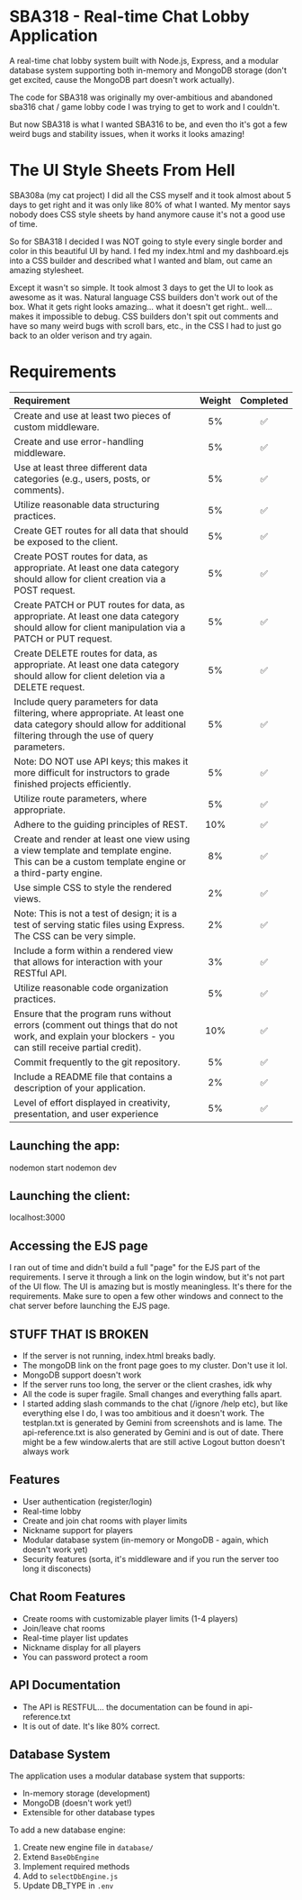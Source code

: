 # SBA318 - Real-time Chat Lobby Application

A real-time chat lobby system built with Node.js, Express, and a
modular database system supporting both in-memory and MongoDB
storage (don't get excited, cause the MongoDB part doesn't work actually).

The code for SBA318 was originally my over-ambitious and abandoned
sba316 chat / game lobby code I was trying to get to work and I
couldn't.

But now SBA318 is what I wanted SBA316 to be, and even tho it's
got a few weird bugs and stability issues, when it works it
looks amazing!

# The UI Style Sheets From Hell

SBA308a (my cat project) I did all the CSS myself and it took
almost about 5 days to get right and it was only like 80% of what
I wanted. My mentor says nobody does CSS style sheets by hand
anymore cause it's not a good use of time.

So for SBA318 I decided I was NOT going to style every single border
and color in this beautiful UI by hand.  I fed my index.html and my
dashboard.ejs into a CSS builder and described what I wanted and blam,
out came an amazing stylesheet.

Except it wasn't so simple.  It took almost 3 days to get the UI to
look as awesome as it was. Natural language CSS builders don't
work out of the box.  What it gets right looks amazing... what it
doesn't get right.. well... makes it impossible to debug. CSS builders
don't spit out comments and have so many weird bugs with scroll bars, 
etc., in the CSS I had to just go back to an older verison and try again.

# Requirements

| Requirement | Weight | Completed |
| :--- | :---: | :---: |
| Create and use at least two pieces of custom middleware. | 5% | ✅ |
| Create and use error-handling middleware. | 5% | ✅ |
| Use at least three different data categories (e.g., users, posts, or comments). | 5% | ✅ |
| Utilize reasonable data structuring practices. | 5% | ✅ |
| Create GET routes for all data that should be exposed to the client. | 5% | ✅ |
| Create POST routes for data, as appropriate. At least one data category should allow for client creation via a POST request. | 5% | ✅ |
| Create PATCH or PUT routes for data, as appropriate. At least one data category should allow for client manipulation via a PATCH or PUT request. | 5% | ✅ |
| Create DELETE routes for data, as appropriate. At least one data category should allow for client deletion via a DELETE request. | 5% | ✅ |
| Include query parameters for data filtering, where appropriate. At least one data category should allow for additional filtering through the use of query parameters. | 5% | ✅ |
| Note: DO NOT use API keys; this makes it more difficult for instructors to grade finished projects efficiently. | 5% | ✅ |
| Utilize route parameters, where appropriate. | 5% | ✅ |
| Adhere to the guiding principles of REST. | 10% | ✅ |
| Create and render at least one view using a view template and template engine. This can be a custom template engine or a third-party engine. | 8% | ✅ |
| Use simple CSS to style the rendered views. | 2% | ✅ |
| Note: This is not a test of design; it is a test of serving static files using Express. The CSS can be very simple. | 2% | ✅ |
| Include a form within a rendered view that allows for interaction with your RESTful API. | 3%  | ✅ |
| Utilize reasonable code organization practices. | 5% | ✅ |
| Ensure that the program runs without errors (comment out things that do not work, and explain your blockers - you can still receive partial credit). | 10% | ✅ |
| Commit frequently to the git repository. | 5% | ✅ |
| Include a README file that contains a description of your application. | 2% | ✅ |
| Level of effort displayed in creativity, presentation, and user experience | 5% | ✅ |


## Launching the app:

nodemon start
nodemon dev

## Launching the client:

localhost:3000

## Accessing the EJS page

I ran out of time and didn't build a full "page" for the EJS part of the requirements.  I serve
it through a link on the login window, but it's not part of the UI flow.  The UI is amazing
but is mostly meaningless.  It's there for the requirements.  Make sure to open a few other
windows and connect to the chat server before launching the EJS page.

## STUFF THAT IS BROKEN

- If the server is not running, index.html breaks badly.
- The mongoDB link on the front page goes to my cluster.  Don't use it lol.
- MongoDB support doesn't work
- If the server runs too long, the server or the client crashes, idk why
- All the code is super fragile. Small changes and everything falls apart.
- I started adding slash commands to the chat (/ignore /help etc), but like
  everything else I do, I was too ambitious and it doesn't work.
  The testplan.txt is generated by Gemini from screenshots and is lame.
  The api-reference.txt is also generated by Gemini and is out of date.
  There might be a few window.alerts that are still active
  Logout button doesn't always work

## Features

- User authentication (register/login)
- Real-time lobby
- Create and join chat rooms with player limits
- Nickname support for players
- Modular database system (in-memory or MongoDB - again, which doesn't work yet)
- Security features (sorta, it's middleware and if you run the server too long it disconects)

## Chat Room Features

- Create rooms with customizable player limits (1-4 players)
- Join/leave chat rooms
- Real-time player list updates
- Nickname display for all players
- You can password protect a room

## API Documentation

- The API is RESTFUL... the documentation can be found in api-reference.txt
- It is out of date. It's like 80% correct.

## Database System

The application uses a modular database system that supports:
- In-memory storage (development)
- MongoDB (doesn't work yet!)
- Extensible for other database types

To add a new database engine:
1. Create new engine file in `database/`
2. Extend `BaseDbEngine`
3. Implement required methods
4. Add to `selectDbEngine.js`
5. Update DB_TYPE in `.env`

